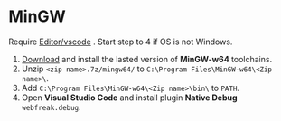 # MinGW
Require [Editor/vscode](../Editor/vscode.md) . Start step to 4 if OS is not Windows.
1. [Download](https://sourceforge.net/projects/mingw-w64/files/Toolchains%20targetting%20Win64/Personal%20Builds/mingw-builds/) and install the lasted version of **MinGW-w64** toolchains.
2. Unzip `<zip name>.7z/mingw64/` to `C:\Program Files\MinGW-w64\<Zip name>\`.
3. Add `C:\Program Files\MinGW-w64\<Zip name>\bin\` to `PATH`.
4. Open **Visual Studio Code** and install plugin **Native Debug** `webfreak.debug`.
